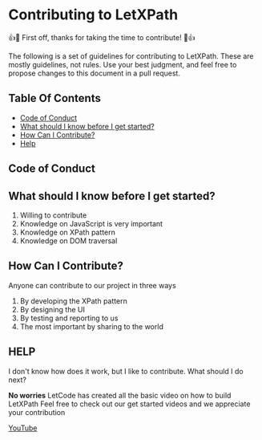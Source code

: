 # Contributing to LetXPath
👍🎉 First off, thanks for taking the time to contribute! 🎉👍

The following is a set of guidelines for contributing to LetXPath. These are mostly guidelines, not rules. Use your best judgment, and feel free to propose changes to this document in a pull request.

## Table Of Contents
- [Code of Conduct](#Code-of-Conduct)
- [What should I know before I get started?](#What-should-I-know-before-I-get-started?)
- [How Can I Contribute?](#How-Can-I-Contribute?)
- [Help](#ELP)

## Code of Conduct

## What should I know before I get started?
1. Willing to contribute
2. Knowledge on JavaScript is very important
3. Knowledge on XPath pattern
4. Knowledge on DOM traversal

## How Can I Contribute?
Anyone can contribute to our project in three ways
1. By developing the XPath pattern
2. By designing the UI
3. By testing and reporting to us
4. The most important by sharing to the world

## HELP
I don't know how does it work, but I like to contribute. What should I do next?

**No worries**
LetCode has created all the basic video on how to build LetXPath
Feel free to check out our get started videos and we appreciate your contribution

[YouTube](https://youtube.com/letcode)